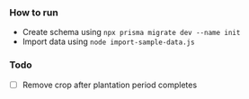 ### How to run

-   Create schema using `npx prisma migrate dev --name init`
-   Import data using `node import-sample-data.js`

### Todo
- [ ] Remove crop after plantation period completes
